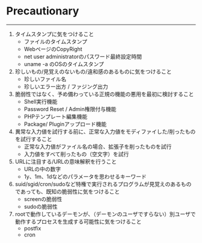 # Precautionary
----

1. タイムスタンプに気をつけること
	* ファイルのタイムスタンプ
	* WebページのCopyRight
	* net user administratorのパスワード最終設定時間
	* uname -a のOSのタイムスタンプ
1. 珍しいもの/見覚えのないもの/違和感のあるものに気をつけること
	* 珍しいファイル名
	* 珍しいエラー出方 / ファジング出力
1. 脆弱性ではなく、予め備わっている正規の機能の悪用を最初に検討すること
	* Shell実行機能
	* Password Reset / Admin権限付与機能
	* PHPテンプレート編集機能
	* Package/ Pluginアップロード機能
1. 異常な入力値を試行する前に、正常な入力値をモディファイした/削ったものを試行すること
    * 正常な入力値がファイル名の場合、拡張子を削ったものを試行
    * 入力値をすべて削ったもの（空文字）を試行
1. URLに注目する/URLの意味解釈を行うこと
	* URLの中の数字
	* 1y、1m、1dなどのパラメータを思わせるキーワード
1. suid/sgid/cron/sudoなど特権で実行されるプログラムが見覚えのあるものであっても、既知の脆弱性に気をつけること 
    * screenの脆弱性
    * sudoの脆弱性
1. rootで動作しているデーモンが、（デーモンのユーザですらない）別ユーザで動作するプロセスを生成する可能性に気をつけること
    * postfix
    * cron
